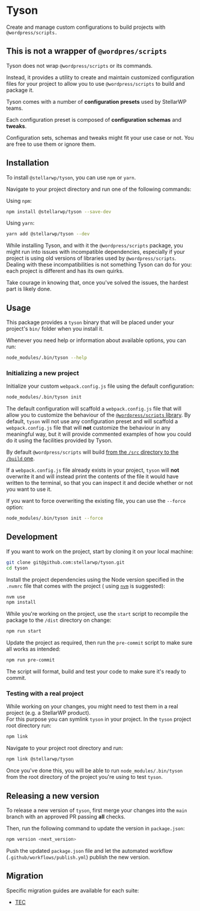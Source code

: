 # Tyson

Create and manage custom configurations to build projects with `@wordpress/scripts.`

## This is not a wrapper of `@wordpres/scripts`

Tyson does not wrap `@wordpress/scripts` or its commands.

Instead, it provides a utility to create and maintain customized configuration files for your project to allow you to
use `@wordpress/scripts` to build and package it.

Tyson comes with a number of **configuration presets** used by StellarWP teams.

Each configuration preset is composed of **configuration schemas** and **tweaks**.

Configuration sets, schemas and tweaks might fit your use case or not. You are free to use them or ignore them.

## Installation

To install `@stellarwp/tyson`, you can use `npm` or `yarn`.

Navigate to your project directory and run one of the following commands:

Using `npm`:

```bash
npm install @stellarwp/tyson --save-dev
```

Using `yarn`:

```bash
yarn add @stellarwp/tyson --dev
```

While installing Tyson, and with it the `@wordpress/scripts` package, you might run into issues with incompatible
dependencies, especially if your project is using old versions of libraries used by `@wordpress/scripts`.
Dealing with these incompatibilities is not something Tyson can do for you: each project is different and has its
own quirks.

Take courage in knowing that, once you've solved the issues, the hardest part is likely done.

## Usage

This package provides a `tyson` binary that will be placed under your project's `bin/` folder when you install it.

Whenever you need help or information about available options, you can run:

```bash
node_modules/.bin/tyson --help
```

### Initializing a new project

Initialize your custom `webpack.config.js` file using the default configuration:

```bash
node_modules/.bin/tyson init
```

The default configuration will scaffold a `webpack.config.js` file that will allow you to customize the behaviour
of the [`@wordpress/scripts` library][1].
By default, `tyson` will not use any configuration preset and will scaffold a `webpack.config.js` file that will **not**
customize the behaviour in any meaningful way, but it will provide commented examples of how you could do it using the
facilities provided by Tyson.

By default `@wordpress/scripts` will build [from the `/src` directory to the `/build` one][2].

If a `webpack.config.js` file already exists in your project, `tyson` will **not** overwrite it and will instead print
the contents of the file it would have written to the terminal, so that you can inspect it and decide whether or not you
want to use it.

If you want to force overwriting the existing file, you can use the `--force` option:

```bash
node_modules/.bin/tyson init --force
```

## Development

If you want to work on the project, start by cloning it on your local machine:

```bash
git clone git@github.com:stellarwp/tyson.git
cd tyson
```

Install the project dependencies using the Node version specified in the `.nvmrc` file that comes with the project (
using [`nvm`][3] is suggested):

```bash
nvm use
npm install
```

While you're working on the project, use the `start` script to recompile the package to the `/dist` directory on change:

```bash
npm run start
```

Update the project as required, then run the `pre-commit` script to make sure all works as intended:

```bash
npm run pre-commit
```

The script will format, build and test your code to make sure it's ready to commit.

### Testing with a real project

While working on your changes, you might need to test them in a real project (e.g. a StellarWP product).  
For this purpose you can symlink `tyson` in your project.
In the `tyson` project root directory run:

```bash
npm link
```

Navigate to your project root directory and run:

```bash
npm link @stellarwp/tyson
```

Once you've done this, you will be able to run `node_modules/.bin/tyson` from the root directory of the project you're 
using to test `tyson`.

## Releasing a new version

To release a new version of `tyson`, first merge your changes into the `main` branch with an approved PR passing **all** checks.  

Then, run the following command to update the version in `package.json`:
```bash
npm version <next_version>
```

Push the updated `package.json` file and let the automated workflow (`.github/workflows/publish.yml`) publish the new version.

## Migration

Specific migration guides are available for each suite:

* [TEC](docs/tec-migration.md)

[1]: https://developer.wordpress.org/block-editor/reference-guides/packages/packages-scripts/#provide-your-own-webpack-config

[2]: https://developer.wordpress.org/block-editor/reference-guides/packages/packages-scripts/#build

[3]: https://github.com/nvm-sh/nvm
